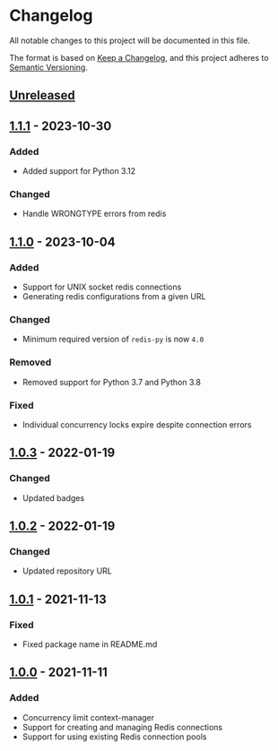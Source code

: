 # Changelog
All notable changes to this project will be documented in this file.

The format is based on [Keep a Changelog](https://keepachangelog.com/en/1.0.0/),
and this project adheres to [Semantic Versioning](https://semver.org/spec/v2.0.0.html).

## [Unreleased]

## [1.1.1] - 2023-10-30
### Added
- Added support for Python 3.12

### Changed
- Handle WRONGTYPE errors from redis

## [1.1.0] - 2023-10-04
### Added
- Support for UNIX socket redis connections
- Generating redis configurations from a given URL

### Changed
- Minimum required version of `redis-py` is now `4.0`

### Removed
- Removed support for Python 3.7 and Python 3.8

### Fixed
- Individual concurrency locks expire despite connection errors

## [1.0.3] - 2022-01-19
### Changed
- Updated badges

## [1.0.2] - 2022-01-19
### Changed
- Updated repository URL

## [1.0.1] - 2021-11-13
### Fixed
- Fixed package name in README.md

## [1.0.0] - 2021-11-11
### Added
- Concurrency limit context-manager
- Support for creating and managing Redis connections
- Support for using existing Redis connection pools

[Unreleased]: https://github.com/anexia/python-concurrency-limit/compare/1.1.1...HEAD
[1.1.1]: https://github.com/anexia/python-concurrency-limit/compare/1.1.0...1.1.1
[1.1.0]: https://github.com/anexia/python-concurrency-limit/compare/1.0.3...1.1.0
[1.0.3]: https://github.com/anexia/python-concurrency-limit/compare/1.0.2...1.0.3
[1.0.2]: https://github.com/anexia/python-concurrency-limit/compare/1.0.1...1.0.2
[1.0.1]: https://github.com/anexia/python-concurrency-limit/compare/1.0.0...1.0.1
[1.0.0]: https://github.com/anexia/python-concurrency-limit/releases/tag/1.0.0
